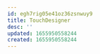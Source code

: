 ```yaml
---
id: egh7rig05e41oz36zsnwuy9
title: TouchDesigner
desc: ''
updated: 1655950558244
created: 1655950558244
---
```


